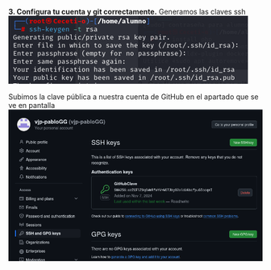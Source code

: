 __3. Configura tu cuenta y git correctamente.__
Generamos las claves ssh
![](/imagenes/Cap1.png)

Subimos la clave pública a nuestra cuenta de GitHub en el apartado que se ve en pantalla
![](/imagenes/Cap2.png)
